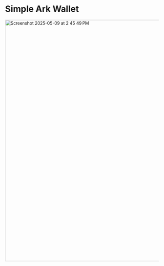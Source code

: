 # Simple Ark Wallet

<img width="791" alt="Screenshot 2025-05-09 at 2 45 49 PM" src="https://github.com/user-attachments/assets/0b031f08-6c4c-493f-bf93-3189d2703d78" />
